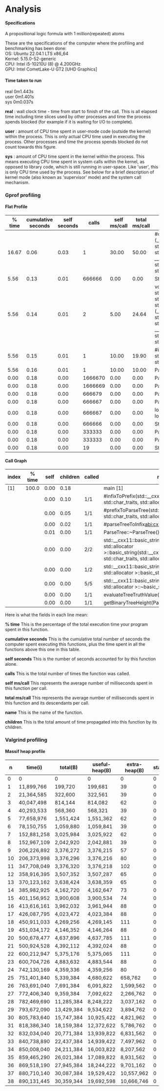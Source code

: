 # Analysis

#### Specifications

A propositional logic formula with 1 million(repeated) atoms <br>

These are the specifications of the computer where the profiling and benchmarking has been done:<br>
OS: Ubuntu 22.04.1 LTS x86_64<br>
Kernel: 5.15.0-52-generic<br>
CPU: Intel i5-10210U (8) @ 4.200GHz<br>
GPU: Intel CometLake-U GT2 [UHD Graphics]<br>

#### Time taken to run

real	0m1.443s<br>
user	0m1.401s<br>
sys	0m0.037s<br>

**real** : wall clock time - time from start to finish of the call. This is all elapsed time including time slices used by other processes and time the process spends blocked (for example if it is waiting for I/O to complete).

**user** : amount of CPU time spent in user-mode code (outside the kernel) within the process. This is only actual CPU time used in executing the process. Other processes and time the process spends blocked do not count towards this figure.

**sys** : amount of CPU time spent in the kernel within the process. This means executing CPU time spent in system calls within the kernel, as opposed to library code, which is still running in user-space. Like 'user', this is only CPU time used by the process. See below for a brief description of kernel mode (also known as 'supervisor' mode) and the system call mechanism.

### Gprof profiling

#### Flat Profile

| % time | cumulative seconds | self seconds | calls   | self ms/call | total ms/call | name                                                                                                                                                                                                                                                                                                                                                                                                                       |
| ------ | ------------------ | ------------ | ------- | ------------ | ------------- | -------------------------------------------------------------------------------------------------------------------------------------------------------------------------------------------------------------------------------------------------------------------------------------------------------------------------------------------------------------------------------------------------------------------------- |
| 16.67  | 0.06               | 0.03         | 1       | 30.00        | 50.00         | #createParseTree (__gnu_cxx::__normal_iterator<char*, std::__cxx11::basic_string<char, std::char_traits<char>, std::allocator<char> > >*, __gnu_cxx::__normal_iterator<char*, std::__cxx11::basic_string<char, std::char_traits<char>, std::allocator<char> > >)                                                                                                                                                           |
| 5.56   | 0.13               | 0.01         | 666666  | 0.00         | 0.00          | Stack::push(char)                                                                                                                                                                                                                                                                                                                                                                                                          |
| 5.56   | 0.14               | 0.01         | 2       | 5.00         | 24.64         | void std::__reverse<__gnu_cxx::__normal_iterator<char*, std::__cxx11::basic_string<char, std::char_traits<char>, std::allocator<char> > > >(__gnu_cxx::__normal_iterator<char*, std::__cxx11::basic_string<char, std::char_traits<char>, std::allocator<char> > >, __gnu_cxx::__normal_iterator<char*, std::__cxx11::basic_string<char, std::char_traits<char>, std::allocator<char> > >, std::random_access_iterator_tag) |
| 5.56   | 0.15               | 0.01         | 1       | 10.00        | 19.90         | #inOrderTraversal(ParseTree*, std::__cxx11::basic_string<char, std::char_traits<char>, std::allocator<char> >*)                                                                                                                                                                                                                                                                                                            |
| 5.56   | 0.16               | 0.01         | 1       | 10.00        | 10.00         | ParseTree::~ParseTree()                                                                                                                                                                                                                                                                                                                                                                                                    |
| 0.00   | 0.18               | 0.00         | 1666670 | 0.00         | 0.00          | ParseTree::getLeftNode(ParseTree*)                                                                                                                                                                                                                                                                                                                                                                                         |
| 0.00   | 0.18               | 0.00         | 1666669 | 0.00         | 0.00          | ParseTree::getRightNode(ParseTree*)                                                                                                                                                                                                                                                                                                                                                                                        |
| 0.00   | 0.18               | 0.00         | 666679  | 0.00         | 0.00          | ParseTree::getValue()                                                                                                                                                                                                                                                                                                                                                                                                      |
| 0.00   | 0.18               | 0.00         | 666667  | 0.00         | 0.00          | ParseTree::ParseTree(char)                                                                                                                                                                                                                                                                                                                                                                                                 |
| 0.00   | 0.18               | 0.00         | 666667  | 0.00         | 0.00          | long long const& std::max<long long>(long long const&, long long const&)                                                                                                                                                                                                                                                                                                                                                   |
| 0.00   | 0.18               | 0.00         | 666666  | 0.00         | 0.00          | Stack::pop()                                                                                                                                                                                                                                                                                                                                                                                                               |
| 0.00   | 0.18               | 0.00         | 333333  | 0.00         | 0.00          | ParseTree::setLeftNode(ParseTree*)                                                                                                                                                                                                                                                                                                                                                                                         |
| 0.00   | 0.18               | 0.00         | 333333  | 0.00         | 0.00          | ParseTree::setRightNode(ParseTree*)                                                                                                                                                                                                                                                                                                                                                                                        |
| 0.00   | 0.18               | 0.00         | 19      | 0.00         | 0.00          | Stack::resizeArray()                                                                                                                                                                                                                                                                                                                                                                                                       |



<!-- TODO:Do this -->
#### Call Graph

| index | % time | self | children | called | name                                                                                                                                                                                       |
| ----- | ------ | ---- | -------- | ------ | ------------------------------------------------------------------------------------------------------------------------------------------------------------------------------------------ |
| [1]   | 100.0  | 0.00 | 0.18     |        | main [1]                                                                                                                                                                                   |
|       |        | 0.00 | 0.10     | 1/1    | #infixToPrefix(std::__cxx11::basic_string<char, std::char_traits<char>, std::allocator<char> >) [2]                                                                                        |
|       |        | 0.00 | 0.05     | 1/1    | #prefixToParseTree(std::__cxx11::basic_string<char, std::char_traits<char>, std::allocator<char> >) [3]                                                                                    |
|       |        | 0.00 | 0.02     | 1/1    | #parseTreeToInfix[abi:cxx11](ParseTree*) [8]                                                                                                                                               |
|       |        | 0.01 | 0.00     | 1/1    | ParseTree::~ParseTree() [23]                                                                                                                                                               |
|       |        | 0.00 | 0.00     | 2/2    | std::__cxx11::basic_string<char, std::char_traits<char>, std::allocator<char> >::basic_string(std::__cxx11::basic_string<char, std::char_traits<char>, std::allocator<char> > const&) [35] |
|       |        | 0.00 | 0.00     | 1/2    | std::__cxx11::basic_string<char, std::char_traits<char>, std::allocator<char> >::basic_string() [36]                                                                                       |
|       |        | 0.00 | 0.00     | 5/5    | std::__cxx11::basic_string<char, std::char_traits<char>, std::allocator<char> >::~basic_string() [44]                                                                                      |
|       |        | 0.00 | 0.00     | 1/1    | evaluateTreeTruthValue(ParseTree*) [47]                                                                                                                                                    |
|       |        | 0.00 | 0.00     | 1/1    | getBinaryTreeHeight(ParseTree*) [184]                                                                                                                                                      |

Here is what the fields in each line mean:

**% time**
This is the percentage of the total execution time your program spent in this function.

**cumulative seconds**
This is the cumulative total number of seconds the computer spent executing this functions, plus the time spent in all the functions above this one in this table.

**self seconds**
This is the number of seconds accounted for by this function alone.

**calls**
This is the total number of times the function was called.

**self ms/call**
This represents the average number of milliseconds spent in this function per call.

**total ms/call**
This represents the average number of milliseconds spent in this function and its descendants per call.

**name**
This is the name of the function.

**children**
This is the total amount of time propagated into this function by its children.

### Valgrind profiling

#### Massif heap profile

| n   | time(i)     | total(B)   | useful-heap(B) | extra-heap(B) | stacks(B) |
| --- | ----------- | ---------- | -------------- | ------------- | --------- |
| 0   | 0           | 0          | 0              | 0             | 0         |
| 1   | 11,899,766  | 199,720    | 199,681        | 39            | 0         |
| 2   | 21,364,585  | 322,600    | 322,561        | 39            | 0         |
| 3   | 40,047,498  | 814,144    | 814,082        | 62            | 0         |
| 4   | 40,293,533  | 568,360    | 568,321        | 39            | 0         |
| 5   | 77,658,976  | 1,551,424  | 1,551,362      | 62            | 0         |
| 6   | 78,150,755  | 1,059,880  | 1,059,841      | 39            | 0         |
| 7   | 152,881,258 | 3,025,984  | 3,025,922      | 62            | 0         |
| 8   | 152,967,109 | 2,042,920  | 2,042,881      | 39            | 0         |
| 9   | 206,226,892 | 3,376,272  | 3,376,215      | 57            | 0         |
| 10  | 206,373,998 | 3,376,296  | 3,376,216      | 80            | 0         |
| 11  | 347,708,049 | 3,376,320  | 3,376,218      | 102           | 0         |
| 12  | 358,916,395 | 3,507,352  | 3,507,287      | 65            | 0         |
| 13  | 370,123,162 | 3,638,424  | 3,638,359      | 65            | 0         |
| 14  | 385,982,925 | 4,162,720  | 4,162,647      | 73            | 0         |
| 15  | 401,156,952 | 3,900,608  | 3,900,534      | 74            | 0         |
| 16  | 413,616,161 | 3,962,032  | 3,961,944      | 88            | 0         |
| 17  | 426,087,795 | 4,023,472  | 4,023,384      | 88            | 0         |
| 18  | 450,911,033 | 4,269,256  | 4,269,145      | 111           | 0         |
| 19  | 451,034,172 | 4,146,352  | 4,146,264      | 88            | 0         |
| 20  | 500,678,477 | 4,637,896  | 4,637,785      | 111           | 0         |
| 21  | 500,924,528 | 4,392,112  | 4,392,024      | 88            | 0         |
| 22  | 600,212,947 | 5,375,176  | 5,375,065      | 111           | 0         |
| 23  | 600,704,726 | 4,883,632  | 4,883,544      | 88            | 0         |
| 24  | 742,130,169 | 4,359,336  | 4,359,256      | 80            | 0         |
| 25  | 751,401,840 | 5,339,384  | 4,680,622      | 658,762       | 0         |
| 26  | 763,691,040 | 7,691,384  | 6,091,822      | 1,599,562     | 0         |
| 27  | 772,406,340 | 9,359,384  | 7,092,622      | 2,266,762     | 0         |
| 28  | 782,469,690 | 11,285,384 | 8,248,222      | 3,037,162     | 0         |
| 29  | 793,672,090 | 13,429,384 | 9,534,622      | 3,894,762     | 0         |
| 30  | 805,783,640 | 15,747,384 | 10,925,422     | 4,821,962     | 0         |
| 31  | 818,386,340 | 18,159,384 | 12,372,622     | 5,786,762     | 0         |
| 32  | 832,034,040 | 20,771,384 | 13,939,822     | 6,831,562     | 0         |
| 33  | 840,738,890 | 22,437,384 | 14,939,422     | 7,497,962     | 0         |
| 34  | 850,008,040 | 24,211,384 | 16,003,822     | 8,207,562     | 0         |
| 35  | 859,465,290 | 26,021,384 | 17,089,822     | 8,931,562     | 0         |
| 36  | 869,518,190 | 27,945,384 | 18,244,222     | 9,701,162     | 0         |
| 37  | 880,710,140 | 30,087,384 | 19,529,422     | 10,557,962    | 0         |
| 38  | 890,131,445 | 30,359,344 | 19,692,598     | 10,666,746    | 0         |